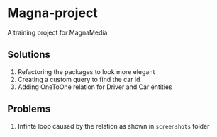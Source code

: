 # Magna-project
A training project for MagnaMedia 

## Solutions

1. Refactoring the packages to look more elegant
2. Creating a custom query to find the car id
3. Adding OneToOne relation for Driver and Car entities

## Problems 
1. Infinte loop caused by the relation as shown in `screenshots` folder
